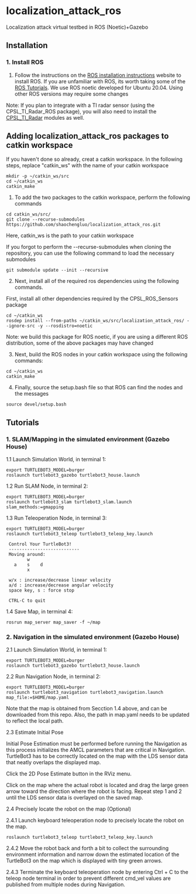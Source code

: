 # localization_attack_ros
Localization attack virtual testbed in ROS (Noetic)+Gazebo

## Installation

### 1. Install ROS
1. Follow the instructions on the [ROS installation instructions](http://wiki.ros.org/noetic/Installation) website to install ROS. If you are unfamiliar with ROS, its worth taking some of the [ROS Tutorials](http://wiki.ros.org/ROS/Tutorials). We use ROS noetic developed for Ubuntu 20.04. Using other ROS versions may require some changes

Note: If you plan to integrate with a TI radar sensor (using the CPSL_TI_Radar_ROS package), you will also need to install the [CPSL_TI_Radar](https://github.com/davidmhunt/CPSL_TI_Radar.git) modules as well.

## Adding localization_attack_ros packages to catkin workspace

If you haven't done so already, creat a catkin workspace. In the following steps, replace "catkin_ws" with the name of your catkin workspace
```
mkdir -p ~/catkin_ws/src
cd ~/catkin_ws
catkin_make
```

1. To add the two packages to the catkin workspace, perform the following commands
```
cd catkin_ws/src/
git clone --recurse-submodules https://github.com/shaochengluo/localization_attack_ros.git
```
Here, catkin_ws is the path to your catkin workspace

If you forgot to perform the --recurse-submodules when cloning the repository, you can use the following command to load the necessary submodules
```
git submodule update --init --recursive
```

2. Next, install all of the required ros dependencies using the following commands.

First, install all other dependencies required by the CPSL_ROS_Sensors package
```
cd ~/catkin_ws
rosdep install --from-paths ~/catkin_ws/src/localization_attack_ros/ --ignore-src -y --rosdistro=noetic
```
Note: we build this package for ROS noetic, if you are using a different ROS distribution, some of the above packages may have changed

3. Next, build the ROS nodes in your catkin workspace using the following commands:
```
cd ~/catkin_ws
catkin_make
```

4. Finally, source the setup.bash file so that ROS can find the nodes and the messages
```
source devel/setup.bash
```

## Tutorials

### 1. SLAM/Mapping in the simulated environment (Gazebo House)

1.1 Launch Simulation World, in terminal 1:
```
export TURTLEBOT3_MODEL=burger
roslaunch turtlebot3_gazebo turtlebot3_house.launch
```
1.2 Run SLAM Node, in terminal 2:
```
export TURTLEBOT3_MODEL=burger
roslaunch turtlebot3_slam turtlebot3_slam.launch slam_methods:=gmapping
```
1.3 Run Teleoperation Node, in terminal 3:
```
export TURTLEBOT3_MODEL=burger
roslaunch turtlebot3_teleop turtlebot3_teleop_key.launch

 Control Your TurtleBot3!
 ---------------------------
 Moving around:
        w
   a    s    d
        x

 w/x : increase/decrease linear velocity
 a/d : increase/decrease angular velocity
 space key, s : force stop

 CTRL-C to quit
```
1.4 Save Map, in terminal 4:
```
rosrun map_server map_saver -f ~/map
```

### 2. Navigation in the simulated environment (Gazebo House)

2.1 Launch Simulation World, in terminal 1:
```
export TURTLEBOT3_MODEL=burger
roslaunch turtlebot3_gazebo turtlebot3_house.launch
```

2.2 Run Navigation Node, in terminal 2:
```
export TURTLEBOT3_MODEL=burger
roslaunch turtlebot3_navigation turtlebot3_navigation.launch map_file:=$HOME/map.yaml
```
Note that the map is obtained from Secction 1.4 above, and can be downloaded from this repo. Also, the path in map.yaml needs to be updated to reflect the local path.

2.3 Estimate Initial Pose

Initial Pose Estimation must be performed before running the Navigation as this process initializes the AMCL parameters that are critical in Navigation. TurtleBot3 has to be correctly located on the map with the LDS sensor data that neatly overlaps the displayed map.

Click the 2D Pose Estimate button in the RViz menu.

Click on the map where the actual robot is located and drag the large green arrow toward the direction where the robot is facing.
Repeat step 1 and 2 until the LDS sensor data is overlayed on the saved map.

2.4 Precisely locate the robot on the map (Optional)

2.4.1 Launch keyboard teleoperation node to precisely locate the robot on the map.
```
roslaunch turtlebot3_teleop turtlebot3_teleop_key.launch
```
2.4.2 Move the robot back and forth a bit to collect the surrounding environment information and narrow down the estimated location of the TurtleBot3 on the map which is displayed with tiny green arrows.
 
2.4.3 Terminate the keyboard teleoperation node by entering Ctrl + C to the teleop node terminal in order to prevent different cmd_vel values are published from multiple nodes during Navigation.
